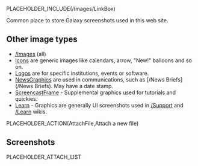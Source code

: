 PLACEHOLDER_INCLUDE(/Images/LinkBox)

Common place to store Galaxy screenshots used in this web site.

## Other image types
* [/Images](/src/Images/index.md) (all)
* [Icons](/src/Images/Icons/index.md) are generic images like calendars, arrow, "New!" balloons and so on.  
* [Logos](/src/Images/Logos/index.md) are for specific institutions, events or software.
* [NewsGraphics](/src/Images/NewsGraphics/index.md) are used in communications, such as [/News Briefs](/News Briefs). May have a date stamp.
* [ScreencastFrame](/src/Images/ScreencastFrame/index.md) - Supplemental graphics used for tutorials and quickies.
* [Learn](/src/Images/Learn/index.md) - Graphics are generally UI screenshots used in [/Support](/src/Support/index.md) and [/Learn](/src/Learn/index.md) wikis.

PLACEHOLDER_ACTION(AttachFile,Attach a new file)

## Screenshots

PLACEHOLDER_ATTACH_LIST
